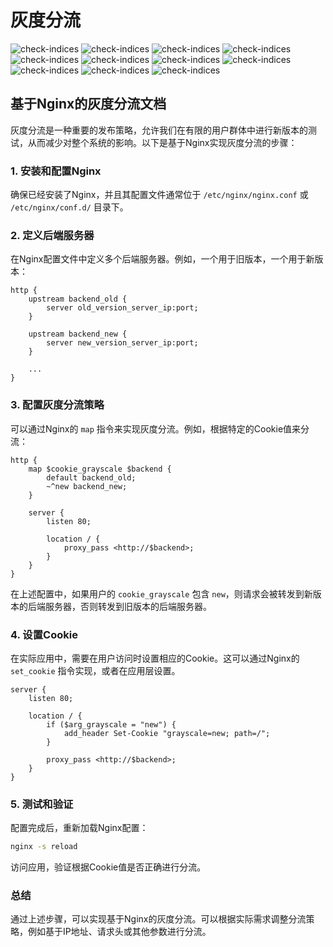 # 灰度分流

![check-indices](./images/1.jpg)
![check-indices](./images/2.jpg)
![check-indices](./images/3.jpg)
![check-indices](./images/4.jpg)
![check-indices](./images/5.jpg)
![check-indices](./images/6.jpg)
![check-indices](./images/7.jpg)
![check-indices](./images/8.jpg)
![check-indices](./images/9.jpg)
![check-indices](./images/10.jpg)
![check-indices](./images/11.jpg)

## 基于Nginx的灰度分流文档

灰度分流是一种重要的发布策略，允许我们在有限的用户群体中进行新版本的测试，从而减少对整个系统的影响。以下是基于Nginx实现灰度分流的步骤：

### 1. 安装和配置Nginx

确保已经安装了Nginx，并且其配置文件通常位于 `/etc/nginx/nginx.conf` 或 `/etc/nginx/conf.d/` 目录下。

### 2. 定义后端服务器

在Nginx配置文件中定义多个后端服务器。例如，一个用于旧版本，一个用于新版本：

```
http {
    upstream backend_old {
        server old_version_server_ip:port;
    }

    upstream backend_new {
        server new_version_server_ip:port;
    }

    ...
}

```

### 3. 配置灰度分流策略

可以通过Nginx的 `map` 指令来实现灰度分流。例如，根据特定的Cookie值来分流：

```
http {
    map $cookie_grayscale $backend {
        default backend_old;
        ~^new backend_new;
    }

    server {
        listen 80;

        location / {
            proxy_pass <http://$backend>;
        }
    }
}

```

在上述配置中，如果用户的 `cookie_grayscale` 包含 `new`，则请求会被转发到新版本的后端服务器，否则转发到旧版本的后端服务器。

### 4. 设置Cookie

在实际应用中，需要在用户访问时设置相应的Cookie。这可以通过Nginx的 `set_cookie` 指令实现，或者在应用层设置。

```
server {
    listen 80;

    location / {
        if ($arg_grayscale = "new") {
            add_header Set-Cookie "grayscale=new; path=/";
        }

        proxy_pass <http://$backend>;
    }
}

```

### 5. 测试和验证

配置完成后，重新加载Nginx配置：

```bash
nginx -s reload

```

访问应用，验证根据Cookie值是否正确进行分流。

### 总结

通过上述步骤，可以实现基于Nginx的灰度分流。可以根据实际需求调整分流策略，例如基于IP地址、请求头或其他参数进行分流。
